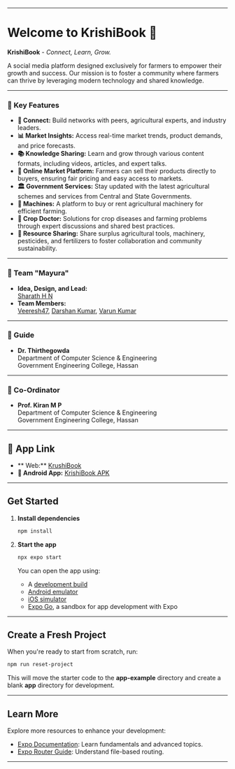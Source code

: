 
---

# **Welcome to KrishiBook 👋**

**KrishiBook** - *Connect, Learn, Grow.*  

A social media platform designed exclusively for farmers to empower their growth and success. Our mission is to foster a community where farmers can thrive by leveraging modern technology and shared knowledge.  

---

### **🌟 Key Features**
- **🌾 Connect:** Build networks with peers, agricultural experts, and industry leaders.  
- **📊 Market Insights:** Access real-time market trends, product demands, and price forecasts.  
- **📚 Knowledge Sharing:** Learn and grow through various content formats, including videos, articles, and expert talks.  
- **🛒 Online Market Platform:** Farmers can sell their products directly to buyers, ensuring fair pricing and easy access to markets.  
- **🏛️ Government Services:** Stay updated with the latest agricultural schemes and services from Central and State Governments.  
- **🚜 Machines:** A platform to buy or rent agricultural machinery for efficient farming.  
- **🌱 Crop Doctor:** Solutions for crop diseases and farming problems through expert discussions and shared best practices.  
- **🤝 Resource Sharing:** Share surplus agricultural tools, machinery, pesticides, and fertilizers to foster collaboration and community sustainability.  

---

### **👥 Team "Mayura"**
- **Idea, Design, and Lead:**  
  [Sharath H N](https://sharath196266.github.io/Sharath196266/)
- **Team Members:**  
  [Veeresh47](https://github.com/Veeresh47), [Darshan Kumar](https://github.com/Darshantalawar), [Varun Kumar](https://github.com/Varunkalal2004)  

---

### **📖 Guide**
- **Dr. Thirthegowda**  
  Department of Computer Science & Engineering  
  Government Engineering College, Hassan  

---

### **📌 Co-Ordinator**
- **Prof. Kiran M P**  
  Department of Computer Science & Engineering  
  Government Engineering College, Hassan  

---

## **🚀 App Link**

- ** Web:** [KrushiBook](https://sharath196266.github.io/KrushiBook/)
- **📱 Android App:** [KrishiBook APK](https://drive.google.com/file/d/1GTkplPFErrXnMj4Bkv7oibaqoGvRzQ5Y/view?usp=share_link)


---

## **Get Started**

1. **Install dependencies**  

   ```bash
   npm install
   ```

2. **Start the app**  

   ```bash
   npx expo start
   ```

   You can open the app using:  
   - A [development build](https://docs.expo.dev/develop/development-builds/introduction/)  
   - [Android emulator](https://docs.expo.dev/workflow/android-studio-emulator/)  
   - [iOS simulator](https://docs.expo.dev/workflow/ios-simulator/)  
   - [Expo Go](https://expo.dev/go), a sandbox for app development with Expo  

---

## **Create a Fresh Project**

When you're ready to start from scratch, run:

```bash
npm run reset-project
```

This will move the starter code to the **app-example** directory and create a blank **app** directory for development.

---

## **Learn More**

Explore more resources to enhance your development:  
- [Expo Documentation](https://docs.expo.dev/): Learn fundamentals and advanced topics.  
- [Expo Router Guide](https://docs.expo.dev/router/introduction/): Understand file-based routing.  

---

